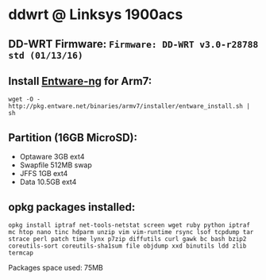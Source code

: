 # ddwrt @ Linksys 1900acs

## DD-WRT Firmware: `Firmware: DD-WRT v3.0-r28788 std (01/13/16)`

## Install [Entware-ng](https://github.com/Entware-ng/Entware-ng/wiki/Install-on-DD-WRT) for Arm7:
```
wget -O - http://pkg.entware.net/binaries/armv7/installer/entware_install.sh | sh
```

## Partition (16GB MicroSD):
 * Optaware 3GB ext4
 * Swapfile 512MB swap
 * JFFS 1GB ext4
 * Data 10.5GB ext4


## opkg packages installed:
```
opkg install iptraf net-tools-netstat screen wget ruby python iptraf mc htop nano tinc hdparm unzip vim vim-runtime rsync lsof tcpdump tar strace perl patch time lynx p7zip diffutils curl gawk bc bash bzip2 coreutils-sort coreutils-sha1sum file objdump xxd binutils ldd zlib termcap
```
Packages space used: 75MB
